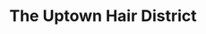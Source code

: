 ---
title: "The Uptown Hair District"
url: /minneapolis/the-uptown-hair-district/
shop: hairdresser
---
